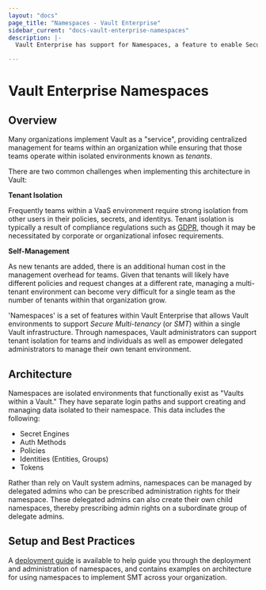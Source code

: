 ```yaml
---
layout: "docs"
page_title: "Namespaces - Vault Enterprise"
sidebar_current: "docs-vault-enterprise-namespaces"
description: |-
  Vault Enterprise has support for Namespaces, a feature to enable Secure Multi-tenancy (SMT) and self-management. 

---
```


# Vault Enterprise Namespaces

## Overview

Many organizations implement Vault as a "service", providing centralized 
management for teams within an organization while ensuring that those teams
operate within isolated environments known as *tenants*. 

There are two common challenges when implementing this architecture in Vault:

**Tenant Isolation**

Frequently teams within a VaaS environment require strong isolation from other
users in their policies, secrets, and identitys. Tenant isolation is typically a 
result of compliance regulations such as [GDPR](https://www.eugdpr.org/), though it may 
be necessitated by corporate or organizational infosec requirements.

**Self-Management**

As new tenants are added, there is an additional human cost in the management 
overhead for teams. Given that tenants will likely have different policies and
request changes at a different rate, managing a multi-tenant environment can
become very difficult for a single team as the number of tenants within that
organization grow.

'Namespaces' is a set of features within Vault Enterprise that allows Vault
environments to support *Secure Multi-tenancy* (or *SMT*) within a single Vault
infrastructure. Through namespaces, Vault administrators can support tenant isolation
for teams and individuals as well as empower delegated administrators to manage their
own tenant environment. 

## Architecture

Namespaces are isolated environments that functionally exist as "Vaults within a Vault."
They have separate login paths and support creating and managing data isolated to their
namespace. This data includes the following: 

- Secret Engines
- Auth Methods
- Policies
- Identities (Entities, Groups)
- Tokens

Rather than rely on Vault system admins, namespaces can be managed by delegated admins who
can be prescribed administration rights for their namespace. These delegated admins can also
create their own child namespaces, thereby prescribing admin rights on a subordinate group 
of delegate admins. 

## Setup and Best Practices

A [deployment guide](/guides/operations/multi-tenant.html) is available to help guide you
through the deployment and administration of namespaces, and contains examples on architecture
for using namespaces to implement SMT across your organization. 

